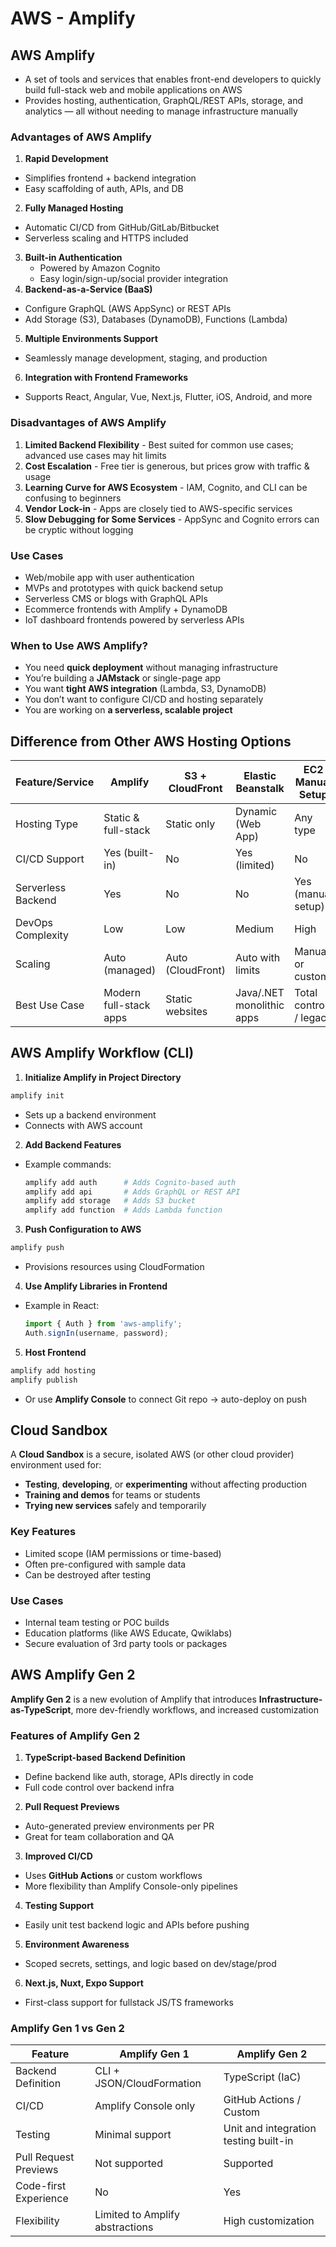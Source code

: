 # AWS - Amplify

## AWS Amplify

- A set of tools and services that enables front-end developers to quickly build full-stack web and mobile applications on AWS
- Provides hosting, authentication, GraphQL/REST APIs, storage, and analytics — all without needing to manage infrastructure manually

### Advantages of AWS Amplify

1. **Rapid Development**
  - Simplifies frontend + backend integration
  - Easy scaffolding of auth, APIs, and DB
2. **Fully Managed Hosting**
  - Automatic CI/CD from GitHub/GitLab/Bitbucket
  - Serverless scaling and HTTPS included
3. **Built-in Authentication**
   - Powered by Amazon Cognito
   - Easy login/sign-up/social provider integration
4. **Backend-as-a-Service (BaaS)**
  - Configure GraphQL (AWS AppSync) or REST APIs
  - Add Storage (S3), Databases (DynamoDB), Functions (Lambda)
5. **Multiple Environments Support**
  - Seamlessly manage development, staging, and production
6. **Integration with Frontend Frameworks**
  - Supports React, Angular, Vue, Next.js, Flutter, iOS, Android, and more

### Disadvantages of AWS Amplify

1. **Limited Backend Flexibility** - Best suited for common use cases; advanced use cases may hit limits
2. **Cost Escalation** - Free tier is generous, but prices grow with traffic & usage
3. **Learning Curve for AWS Ecosystem** - IAM, Cognito, and CLI can be confusing to beginners
4. **Vendor Lock-in** - Apps are closely tied to AWS-specific services
5. **Slow Debugging for Some Services** - AppSync and Cognito errors can be cryptic without logging

### Use Cases

- Web/mobile app with user authentication
- MVPs and prototypes with quick backend setup
- Serverless CMS or blogs with GraphQL APIs
- Ecommerce frontends with Amplify + DynamoDB
- IoT dashboard frontends powered by serverless APIs

### When to Use AWS Amplify?

- You need **quick deployment** without managing infrastructure
- You’re building a **JAMstack** or single-page app
- You want **tight AWS integration** (Lambda, S3, DynamoDB)
- You don’t want to configure CI/CD and hosting separately
- You are working on **a serverless, scalable project**

## Difference from Other AWS Hosting Options
| Feature/Service | **Amplify**  | **S3 + CloudFront** | **Elastic Beanstalk**  | **EC2 Manual Setup** |
|---|---|---|---|---|
| Hosting Type  | Static & full-stack | Static only| Dynamic (Web App) | Any type |
| CI/CD Support | Yes (built-in) | No | Yes (limited) | No |
| Serverless Backend | Yes | No  | No  | Yes (manual setup) |
| DevOps Complexity  | Low  | Low | Medium  | High  |
| Scaling | Auto (managed) | Auto (CloudFront) | Auto with limits | Manual or custom  |
| Best Use Case | Modern full-stack apps | Static websites | Java/.NET monolithic apps | Total control / legacy |

## AWS Amplify Workflow (CLI)
1. **Initialize Amplify in Project Directory**

  ```bash
  amplify init
  ```

  - Sets up a backend environment
  - Connects with AWS account

2. **Add Backend Features**

  - Example commands:

    ```bash
    amplify add auth      # Adds Cognito-based auth
    amplify add api       # Adds GraphQL or REST API
    amplify add storage   # Adds S3 bucket
    amplify add function  # Adds Lambda function
    ```

3. **Push Configuration to AWS**

  ```bash
  amplify push
  ```

  - Provisions resources using CloudFormation

4. **Use Amplify Libraries in Frontend**

  - Example in React:

    ```javascript
    import { Auth } from 'aws-amplify';
    Auth.signIn(username, password);
    ```

5. **Host Frontend**

  ```bash
  amplify add hosting
  amplify publish
  ```

  - Or use **Amplify Console** to connect Git repo → auto-deploy on push

## Cloud Sandbox

A **Cloud Sandbox** is a secure, isolated AWS (or other cloud provider) environment used for:

- **Testing**, **developing**, or **experimenting** without affecting production
- **Training and demos** for teams or students
- **Trying new services** safely and temporarily

### Key Features

- Limited scope (IAM permissions or time-based)
- Often pre-configured with sample data
- Can be destroyed after testing

### Use Cases

- Internal team testing or POC builds
- Education platforms (like AWS Educate, Qwiklabs)
- Secure evaluation of 3rd party tools or packages

## AWS Amplify Gen 2

**Amplify Gen 2** is a new evolution of Amplify that introduces **Infrastructure-as-TypeScript**, more dev-friendly workflows, and increased customization

### Features of Amplify Gen 2

1. **TypeScript-based Backend Definition**
  - Define backend like auth, storage, APIs directly in code
  - Full code control over backend infra

2. **Pull Request Previews**
  - Auto-generated preview environments per PR
  - Great for team collaboration and QA

3. **Improved CI/CD**
  - Uses **GitHub Actions** or custom workflows
  - More flexibility than Amplify Console-only pipelines

4. **Testing Support**

  - Easily unit test backend logic and APIs before pushing

5. **Environment Awareness**

  - Scoped secrets, settings, and logic based on dev/stage/prod

6. **Next.js, Nuxt, Expo Support**

  - First-class support for fullstack JS/TS frameworks

### Amplify Gen 1 vs Gen 2

| Feature | **Amplify Gen 1** | **Amplify Gen 2** |
|---|---|---|
| Backend Definition | CLI + JSON/CloudFormation | TypeScript (IaC) |
| CI/CD | Amplify Console only | GitHub Actions / Custom |
| Testing | Minimal support | Unit and integration testing built-in |
| Pull Request Previews | Not supported | Supported |
| Code-first Experience | No | Yes |
| Flexibility | Limited to Amplify abstractions | High customization |
